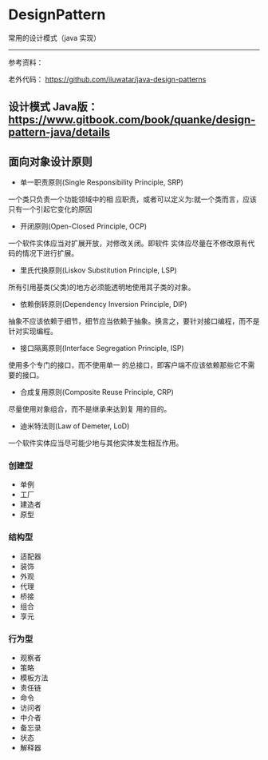 # DesignPattern
常用的设计模式（java 实现）

------
参考资料：

老外代码：
https://github.com/iluwatar/java-design-patterns

设计模式 Java版：
https://www.gitbook.com/book/quanke/design-pattern-java/details
----

## 面向对象设计原则
* 单一职责原则(Single Responsibility Principle, SRP)

一个类只负责一个功能领域中的相 应职责，或者可以定义为:就一个类而言，应该只有一个引起它变化的原因
* 开闭原则(Open-Closed Principle, OCP)

一个软件实体应当对扩展开放，对修改关闭。即软件 实体应尽量在不修改原有代码的情况下进行扩展。

* 里氏代换原则(Liskov Substitution Principle, LSP)

所有引用基类(父类)的地方必须能透明地使用其子类的对象。

* 依赖倒转原则(Dependency Inversion Principle, DIP)

抽象不应该依赖于细节，细节应当依赖于抽象。换言之，要针对接口编程，而不是针对实现编程。

* 接口隔离原则(Interface Segregation Principle, ISP)

使用多个专门的接口，而不使用单一 的总接口，即客户端不应该依赖那些它不需要的接口。

* 合成复用原则(Composite Reuse Principle, CRP)

尽量使用对象组合，而不是继承来达到复 用的目的。

* 迪米特法则(Law of Demeter, LoD)

一个软件实体应当尽可能少地与其他实体发生相互作用。
### 创建型
* 单例
* 工厂
* 建造者
* 原型

### 结构型
* 适配器
* 装饰
* 外观
* 代理
* 桥接
* 组合
* 享元

### 行为型
* 观察者
* 策略
* 模板方法
* 责任链
* 命令
* 访问者
* 中介者
* 备忘录
* 状态
* 解释器